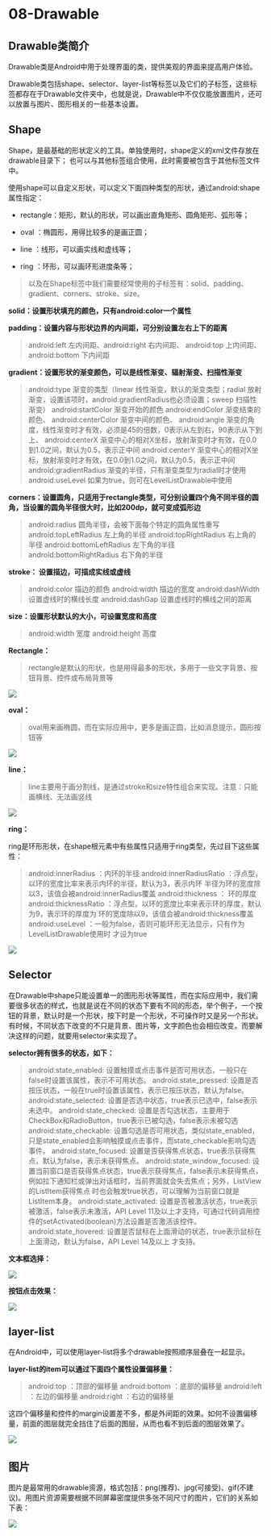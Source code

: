 # 08-Drawable

## Drawable类简介

Drawable类是Android中用于处理界面的类，提供美观的界面来提高用户体验。

Drawable类包括shape、selector、layer-list等标签以及它们的子标签，这些标签都存在于Drawable文件夹中，也就是说，Drawable中不仅仅能放置图片，还可以放置与图片、图形相关的一些基本设置。

## Shape

Shape，是最基础的形状定义的工具。单独使用时，shape定义的xml文件存放在drawable目录下；
也可以与其他标签组合使用，此时需要被包含于其他标签文件中。

使用shape可以自定义形状，可以定义下面四种类型的形状，通过android:shape属性指定：

- rectangle：矩形，默认的形状，可以画出直角矩形、圆角矩形、弧形等；

- oval ：椭圆形，用得比较多的是画正圆；

- line ：线形，可以画实线和虚线等；

- ring ：环形，可以画环形进度条等；

> 以及在Shape标签中我们需要经常使用的子标签有：solid、padding、gradient、corners、stroke、size。

**solid：设置形状填充的颜色，只有android:color一个属性**

**padding：设置内容与形状边界的内间距，可分别设置左右上下的距离**

> android:left 左内间距、android:right 右内间距、
> android:top 上内间距、android:bottom 下内间距

**gradient：设置形状的渐变颜色，可以是线性渐变、辐射渐变、扫描性渐变**

> android:type 渐变的类型（linear 线性渐变，默认的渐变类型；radial 放射渐变，设置该项时，android:gradientRadius也必须设置；sweep 扫描性渐变）
> android:startColor 渐变开始的颜色
> android:endColor 渐变结束的颜色、
> android:centerColor 渐变中间的颜色、
> android:angle 渐变的角度，线性渐变时才有效，必须是45的倍数，0表示从左到右，90表示从下到上、
> android:centerX 渐变中心的相对X坐标，放射渐变时才有效，在0.0到1.0之间，默认为0.5，表示正中间
> android:centerY 渐变中心的相对X坐标，放射渐变时才有效，在0.0到1.0之间，默认为0.5，表示正中间
> android:gradientRadius 渐变的半径，只有渐变类型为radial时才使用
> android:useLevel 如果为true，则可在LevelListDrawable中使用

**corners：设置圆角，只适用于rectangle类型，可分别设置四个角不同半径的圆角，当设置的圆角半径很大时，比如200dp，就可变成弧形边**

> android:radius 圆角半径，会被下面每个特定的圆角属性重写
> android:topLeftRadius 左上角的半径
> android:topRightRadius 右上角的半径
> android:bottomLeftRadius 左下角的半径
> android:bottomRightRadius 右下角的半径


**stroke： 设置描边，可描成实线或虚线**

> android:color 描边的颜色
> android:width 描边的宽度
> android:dashWidth 设置虚线时的横线长度
> android:dashGap 设置虚线时的横线之间的距离

**size：设置形状默认的大小，可设置宽度和高度**

> android:width 宽度
> android:height 高度

**Rectangle：**

> rectangle是默认的形状，也是用得最多的形状，多用于一些文字背景、按钮背景、控件或布局背景等

![](http://ovsf6lwoc.bkt.clouddn.com//image/jpg/20171201205701.png)

**oval：**

> oval用来画椭圆，而在实际应用中，更多是画正圆，比如消息提示，圆形按钮等

![](http://ovsf6lwoc.bkt.clouddn.com//image/jpg/20171201205901.png)

**line：**

> line主要用于画分割线，是通过stroke和size特性组合来实现。注意：只能画横线、无法画竖线

![](http://ovsf6lwoc.bkt.clouddn.com//image/jpg/20171201210201.png)

**ring：**

ring是环形形状，在shape根元素中有些属性只适用于ring类型，先过目下这些属性：

> android:innerRadius ：内环的半径
> android:innerRadiusRatio ：浮点型，以环的宽度比率来表示内环的半径，默认为3，表示内环	半径为环的宽度除以3，该值会被android:innerRadius覆盖
> android:thickness ： 环的厚度
> android:thicknessRatio ：浮点型，以环的宽度比率来表示环的厚度，默认为9，表示环的厚度为	环的宽度除以9，该值会被android:thickness覆盖
> android:useLevel ：一般为false，否则可能环形无法显示，只有作为LevelListDrawable使用时	才设为true

![](http://ovsf6lwoc.bkt.clouddn.com//image/jpg/20171201213801.png)

## Selector

在Drawable中shape只能设置单一的图形形状等属性，而在实际应用中，我们需要很多状态的样式，也就是说在不同的状态下要有不同的形态，举个例子，一个按钮的背景，默认时是一个形状，按下时是一个形状，不可操作时又是另一个形状。有时候，不同状态下改变的不只是背景、图片等，文字颜色也会相应改变。而要解决这样的问题，就要用selector来实现了。

**selector拥有很多的状态，如下：**

> android:state_enabled: 设置触摸或点击事件是否可用状态，一般只在false时设置该属性，表示不可用状态。
> android:state_pressed: 设置是否按压状态，一般在true时设置该属性，表示已按压状态，默认为false。
> android:state_selected: 设置是否选中状态，true表示已选中，false表示未选中。
> android:state_checked: 设置是否勾选状态，主要用于CheckBox和RadioButton，true表示已被勾选，false表示未被勾选
> android:state_checkable: 设置勾选是否可用状态，类似state_enabled，只是state_enabled会影响触摸或点击事件，而state_checkable影响勾选事件。
> android:state_focused: 设置是否获得焦点状态，true表示获得焦点，默认为false，表示未获得焦点。
> android:state_window_focused: 设置当前窗口是否获得焦点状态，true表示获得焦点，false表示未获得焦点，例如拉下通知栏或弹出对话框时，当前界面就会失去焦点；另外，ListView的ListItem获得焦点 时也会触发true状态，可以理解为当前窗口就是ListItem本身。
> android:state_activated: 设置是否被激活状态，true表示被激活，false表示未激活，API Level 11及以上才支持，可通过代码调用控件的setActivated(boolean)方法设置是否激活该控件。
> android:state_hovered: 设置是否鼠标在上面滑动的状态，true表示鼠标在上面滑动，默认为false，API Level 14及以上 才支持。

**文本框选择：**

![](http://ovsf6lwoc.bkt.clouddn.com//image/jpg/20171201214201.png)

**按钮点击效果：**

![](http://ovsf6lwoc.bkt.clouddn.com//image/jpg/20171201214601.png)

## layer-list

在Android中，可以使用layer-list将多个drawable按照顺序层叠在一起显示。

**layer-list的item可以通过下面四个属性设置偏移量：**

> android:top ：顶部的偏移量
> android:bottom ：底部的偏移量
> android:left ：左边的偏移量
> android:right ：右边的偏移量

这四个偏移量和控件的margin设置差不多，都是外间距的效果。如何不设置偏移量，前面的图层就完全挡住了后面的图层，从而也看不到后面的图层效果了。

![](http://ovsf6lwoc.bkt.clouddn.com//image/jpg/20171201214801.png)

## 图片

图片是最常用的drawable资源，格式包括：png(推荐)、jpg(可接受)、gif(不建议)。用图片资源需要根据不同屏幕密度提供多张不同尺寸的图片，它们的关系如下表：

![](http://ovsf6lwoc.bkt.clouddn.com//image/jpg/20171201214901.png)